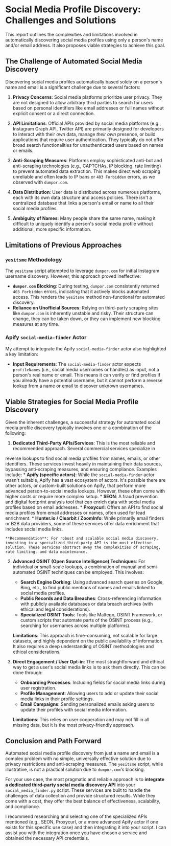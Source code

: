 # Social Media Profile Discovery: Challenges and Solutions

This report outlines the complexities and limitations involved in automatically discovering social media profiles using only a person's name and/or email address. It also proposes viable strategies to achieve this goal.

## The Challenge of Automated Social Media Discovery

Discovering social media profiles automatically based solely on a person's name and email is a significant challenge due to several factors:

1.  **Privacy Concerns**: Social media platforms prioritize user privacy. They are not designed to allow arbitrary third parties to search for users based on personal identifiers like email addresses or full names without explicit consent or a direct connection.

2.  **API Limitations**: Official APIs provided by social media platforms (e.g., Instagram Graph API, Twitter API) are primarily designed for developers to interact with their *own* data, manage *their own* presence, or build applications that require user authentication. They typically do not offer broad search functionalities for unauthenticated users based on names or emails.

3.  **Anti-Scraping Measures**: Platforms employ sophisticated anti-bot and anti-scraping technologies (e.g., CAPTCHAs, IP blocking, rate limiting) to prevent automated data extraction. This makes direct web scraping unreliable and often leads to IP bans or `403 Forbidden` errors, as we observed with `dumpor.com`.

4.  **Data Distribution**: User data is distributed across numerous platforms, each with its own data structure and access policies. There isn't a centralized database that links a person's email or name to all their social media profiles.

5.  **Ambiguity of Names**: Many people share the same name, making it difficult to uniquely identify a person's social media profile without additional, more specific information.

## Limitations of Previous Approaches

### `yesitsme` Methodology

The `yesitsme` script attempted to leverage `dumpor.com` for initial Instagram username discovery. However, this approach proved ineffective:

*   **`dumpor.com` Blocking**: During testing, `dumpor.com` consistently returned `403 Forbidden` errors, indicating that it actively blocks automated access. This renders the `yesitsme` method non-functional for automated discovery.
*   **Reliance on Unofficial Sources**: Relying on third-party scraping sites like `dumpor.com` is inherently unstable and risky. Their structure can change, they can be taken down, or they can implement new blocking measures at any time.

### Apify `social-media-finder` Actor

My attempt to integrate the Apify `social-media-finder` actor also highlighted a key limitation:

*   **Input Requirements**: The `social-media-finder` actor expects `profileNames` (i.e., social media usernames or handles) as input, not a person's real name or email. This means it can verify or find profiles if you already have a potential username, but it cannot perform a reverse lookup from a name or email to discover unknown usernames.

## Viable Strategies for Social Media Profile Discovery

Given the inherent challenges, a successful strategy for automated social media profile discovery typically involves one or a combination of the following:

1.  **Dedicated Third-Party APIs/Services**: This is the most reliable and recommended approach. Several commercial services specialize in 


reverse lookups to find social media profiles from names, emails, or other identifiers. These services invest heavily in maintaining their data sources, bypassing anti-scraping measures, and ensuring compliance. Examples include:
    *   **Apify (specific actors)**: While the `social-media-finder` actor wasn't suitable, Apify has a vast ecosystem of actors. It's possible there are other actors, or custom-built solutions on Apify, that perform more advanced person-to-social media lookups. However, these often come with higher costs or require more complex setup.
    *   **SEON**: A fraud prevention and digital footprint analysis tool that can enrich data with social media profiles based on email addresses.
    *   **Proxycurl**: Offers an API to find social media profiles from email addresses or names, often used for lead enrichment.
    *   **Hunter.io / Clearbit / ZoomInfo**: While primarily email finders or B2B data providers, some of these services offer data enrichment that includes social media links.

    **Recommendation**: For robust and scalable social media discovery, investing in a specialized third-party API is the most effective solution. These services abstract away the complexities of scraping, rate limiting, and data maintenance.

2.  **Advanced OSINT (Open Source Intelligence) Techniques**: For individual or small-scale lookups, a combination of manual and semi-automated OSINT techniques can be employed. This involves:
    *   **Search Engine Dorking**: Using advanced search queries on Google, Bing, etc., to find public mentions of names and emails linked to social media profiles.
    *   **Public Records and Data Breaches**: Cross-referencing information with publicly available databases or data breach archives (with ethical and legal considerations).
    *   **Specialized OSINT Tools**: Tools like Maltego, OSINT Framework, or custom scripts that automate parts of the OSINT process (e.g., searching for usernames across multiple platforms).

    **Limitations**: This approach is time-consuming, not scalable for large datasets, and highly dependent on the public availability of information. It also requires a deep understanding of OSINT methodologies and ethical considerations.

3.  **Direct Engagement / User Opt-in**: The most straightforward and ethical way to get a user's social media links is to ask them directly. This can be done through:
    *   **Onboarding Processes**: Including fields for social media links during user registration.
    *   **Profile Management**: Allowing users to add or update their social media links in their profile settings.
    *   **Email Campaigns**: Sending personalized emails asking users to update their profiles with social media information.

    **Limitations**: This relies on user cooperation and may not fill in all missing data, but it is the most privacy-friendly approach.

## Conclusion and Path Forward

Automated social media profile discovery from just a name and email is a complex problem with no simple, universally effective solution due to privacy restrictions and anti-scraping measures. The `yesitsme` script, while illustrative, is not a practical solution due to `dumpor.com`'s blocking.

For your use case, the most pragmatic and reliable approach is to **integrate a dedicated third-party social media discovery API** into your `social_media_finder.py` script. These services are built to handle the challenges of data collection and provide structured results. While they come with a cost, they offer the best balance of effectiveness, scalability, and compliance.

I recommend researching and selecting one of the specialized APIs mentioned (e.g., SEON, Proxycurl, or a more advanced Apify actor if one exists for this specific use case) and then integrating it into your script. I can assist you with the integration once you have chosen a service and obtained the necessary API credentials.

